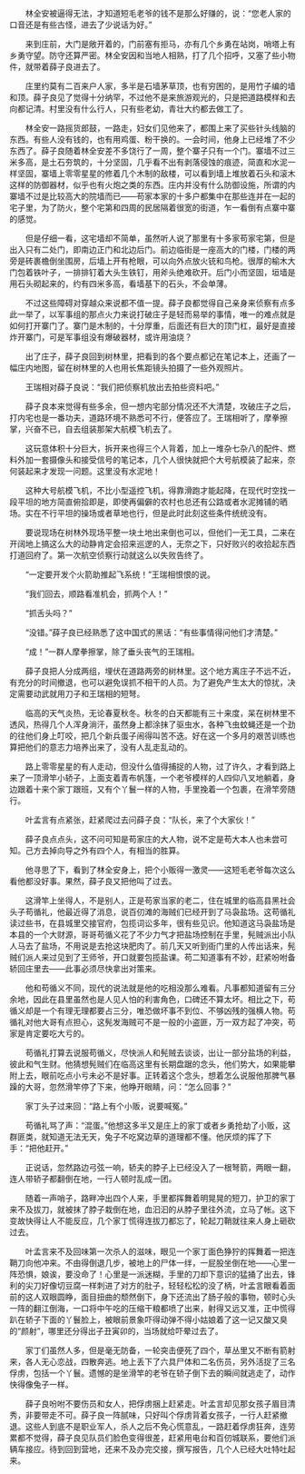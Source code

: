 　　林全安被逼得无法，才知道短毛老爷的钱不是那么好赚的，说：“您老人家的口音还是有些古怪，进去了少说话为好。”

　　来到庄前，大门是敞开着的，门前塞有拒马，亦有几个乡勇在站岗，哨塔上有乡勇守望。防守还算严密。林全安因和当地人相熟，打了几个招呼，又塞了些小物件，就带着薛子良进去了。

　　庄里约莫有二百来户人家，多半是石墙茅草顶，也有穷困的，是用竹子编的墙和顶。薛子良见了觉得十分纳罕，不过他不是来旅游观光的，只是把道路模样和去向都记清。村里没有什么行人，只有些老幼，青壮大约都去做工了。

　　林全安一路摇货郎鼓，一路走，妇女们见他来了，都围上来了买些针头线脑的东西。有些人没有钱的，也有用鸡蛋、粉干换的。一会时间，他身上已经堆了不少东西了。薛子良随着林全安差不多饶行了一周，整个寨子只有一个门。寨墙不过三米多高，是土石夯筑的，十分坚固，几乎看不出有剥落侵蚀的痕迹，简直和水泥一样坚固，寨墙上零零星星的修着几个木制的敌楼，可以看到墙上堆放着石头和滚木这样的防御器材，似乎也有火炮之类的东西。庄内并没有什么防御设施，所谓的内寨墙不过是比较高大的院墙而已——苟家本家的十多户都集中在那些连并在一起的宅子里，为了防火，整个宅第和四周的民居隔着很宽的街道，乍一看倒有点寨中寨的感觉。

　　但是仔细一看，这宅墙却不简单，虽然听人说了那里有十多家苟家宅第，但是出入只有二处门，即南边正门和北边后门。前边临街是一座高大的门楼，门楼的两旁是砖裹檐倒坐围房，后墙上开有枪眼，可以向外点放火铳和鸟枪。很厚的榆木大门包着铁叶子，一排排钉着大头生铁钉，用斧头绝难砍开。后门小而坚固，垣墙是用石头砌起来的，约有四米多高，看墙基下的石头，不会单薄。

　　不过这些障碍对穿越众来说都不值一提。薛子良都觉得自己亲身来侦察有点多此一举了，以军事组的那点火力来说打破庄子是轻而易举的事情，唯一的难点就是如何打开寨门了。寨门是木制的，十分厚重，后面还有巨大的顶门杠，最好是直接炸开寨门，可是军事组没有爆破器材，或许用油烧？

　　出了庄子，薛子良回到树林里，把看到的各个要点都记在笔记本上，还画了一幅庄内地图，留在树林里的人也用长焦距镜头拍摄了一些外观照片。

　　王瑞相对薛子良说：“我们把侦察机放出去拍些资料吧。”

　　薛子良本来觉得有些多余，但一想内宅部分情况还不大清楚，攻破庄子之后，打内宅也是一番功夫，道路环境不熟悉可不行，便答应了。王瑞相听了，摩拳擦掌，兴奋不已，自去组装那架大航模飞机去了。

　　这玩意体积十分巨大，拆开来也得三个人背着，加上一堆杂七杂八的配件、燃料外加一套摄像头和接受信号的笔记本，几个人很快就把个大号航模装了起来，奈何装起来才发现一问题。这里没有水泥地！

　　这种大号航模飞机，不比小型遥控飞机，得靠滑跑才能起降，在现代时空找一段平坦的地方简直俯拾即是，即使再偏僻的农村也总还有公路或者水泥摊铺的晒场。实在不行平坦的操场或者草地也行，但是此时此刻这些条件统统没有。

　　要说现场在树林外现场平整一块土地出来倒也可以，但他们一无工具，二来在开阔地上搞这么大的动静肯定会招来巡逻的人，无奈之下，只好败兴的收拾起东西打道回府了。第一次航空侦察行动就这么以失败告终了。

　　“一定要开发个火箭助推起飞系统！”王瑞相恨恨的说。

　　“我们回去，顺路看准机会，抓两个人！”

　　“抓舌头吗？”

　　“没错。”薛子良已经熟悉了这中国式的黑话：“有些事情得问他们才清楚。”

　　“成！”一群人摩拳擦掌，除了垂头丧气的王瑞相。

　　薛子良把人分成两组，埋伏在道路两旁的树林里。这个地方离庄子不远不近，有充分的时间撤退，也可以避免误抓不相干的人员。为了避免产生太大的惊扰，决定需要动武就用刀子和王瑞相的短弩。

　　临高的天气炎热，无论春夏秋冬。秋冬的白天都能有三十来度，呆在树林里不透风，热得几个人浑身淌汗，虽然身上都涂抹了驱虫水，各种飞虫蚊蝇还是一个劲的往他们身上叮咬，把几个新兵蛋子闹得叫苦不迭。好在这一个多月的艰苦训练也算把他们的意志力培养出来了，没有人乱走乱动的。

　　路上零零星星的有人走动，但没什么值得捕捉的人物，过了许久，才看到路上来了一顶滑竿小轿子，上面支着青布帆篷，一个老爷模样的人四仰八叉地躺着，身边跟着十来个家丁跟班，又有个丫鬟一样的人物，手里挽着一个包裹，在滑竿旁随行。

　　叶孟言有点紧张，赶紧爬过去问薛子良：“队长，来了个大家伙！”

　　薛子良点点头，这不问可知是苟家庄的大人物，说不定是苟大本人也未尝可知。己方去掉向导之外有四个人，有相当的胜算。

　　他寻思了下，看到了林全安身上，把个小贩得一激灵——这短毛老爷每次这么看他都没好事。果然，薛子良又把他叫了过去。

　　这滑竿上坐得人，不是别人，正是苟家当家的老二，住在城里的临高县黑社会头子苟循礼，他最近得了消息，说百仞滩的海贼们已经开到了马袅盐场。这苟循礼读过些书，在县城里交接官府，包揽词讼多年，很有些见识。他知道这马袅盐场是本县的一个大财源，哥哥苟循义花了不少力气才把盐场控制在手里，髡贼派出小队人马去了盐场，不用说是去抢这块肥肉了。前几天又听到衙门里的人传出话来，髡贼们派人来过见到了王师爷，开口就要包揽盐课。苟二知道事有不妙，赶紧吩咐备轿回庄里去——此事必须尽快拿出对策来。

　　他和苟循义不同，现代的说法就是他的吃相没那么难看。凡事都知道留有三分余地，因此在县里虽然也是人见人怕的利害角色，口碑还不算太坏。相比之下，苟循义却是一个有理无理都要占三分，唯恐做坏事不到位、不够凶残的强横人物。苟循礼对他大哥有点担心，这髡发海贼可不是一般的小盗匪，万一双方起了冲突，苟家是肯定要吃大亏的。

　　苟循礼打算去说服苟循义，尽快派人和髡贼去谈谈，出让一部分盐场的利益，彼此和气生财。他猜想髡贼们在临高这里有长期盘踞的念头，他们势大，如果能攀附上去，眼前吃点小亏未必不是好事。正转着这个念头，想着怎么说服他那脾气暴躁的大哥，忽然滑竿停了下来，他睁开眼睛，问：“怎么回事？”

　　家丁头子过来回：“路上有个小贩，说要喊冤。”

　　苟循礼骂了声：“混蛋。”他想这多半又是庄上的家丁或者乡勇抢劫了小贩，这群匪类，就知道无法无天，兔子不吃窝边草的道理都不懂。他厌烦的挥了下手：“把他赶开。”

　　正说话，忽然路边弓弦一响，轿夫的脖子上已经没入了一根弩箭，两眼一翻，连人带轿子都翻倒在地，一行人顿时乱成一团。

　　随着一声哨子，路畔冲出四个人来，手里都挥舞着明晃晃的短刀，护卫的家丁来不及拔刀，就被抹了脖子栽倒在地，血汩汩的从脖子里往外流，立马了帐。这下变故快得让人不能反应，几个家丁慌得连拔刀都忘了，轮起刀鞘就往来人身上砸砍过去。

　　叶孟言来不及回味第一次杀人的滋味，眼见一个家丁面色狰狞的挥舞着一把连鞘刀向他冲来。不由得倒退几步，被地上的尸体一绊，一屁股坐倒在地——心里一阵恐惧，娘诶，要没命了！心里是一派迷糊，手里的刀却下意识的猛捅了出去，锋利的尖刀好像切豆腐一样刺进了对方的肚子，轻轻松松的没了柄，叶孟言眼看着面前的这人双眼圆睁，面目扭曲的颓然倒下，身下还流出了肠子般的事物，顿时心头一阵的翻江倒海，一口将中午吃的压缩干粮都喷了出来，射得又远又准，正中慌得趴在轿子下面的丫鬟脸上，被眼前景象吓得动弹不得小姑娘着了这一记又酸又臭的“颜射”，哪里还分得出子丑寅卯的，当场就给吓晕过去了。

　　家丁们虽然人多，但是毫无防备，一轮突击便死了四个，草丛里又不断有箭射来，各人无心恋战，四散奔逃。地上丢下了六具尸体和二名伤员，另外活捉了三名俘虏，包括一个丫鬟。遗憾的是坐滑竿的老爷在轿子倒下去的瞬间就逃走了，动作快得像兔子一样。

　　薛子良吩咐不要伤员和女人，把俘虏捆上赶紧走。叶孟言却见那女孩子眉目清秀，非要带走不可。薛子良一阵腻味，只好叫个俘虏背着女孩子，一行人赶紧撤退。这些人到底不是职业军人，杀人之后不免心慌意乱，一路赶着俘虏狂奔，连劳累都不觉得，薛子良见队员们脸色变得很差，赶紧用电台和百仞城联系，要他们派辆车接应。待到回到营地，还来不及办完交接，撰写报告，几个人已经大吐特吐起来。
